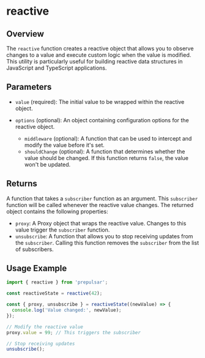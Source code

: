 # reactive

## Overview

The `reactive` function creates a reactive object that allows you to observe changes to a value and execute custom logic when the value is modified. This utility is particularly useful for building reactive data structures in JavaScript and TypeScript applications.

## Parameters

- `value` (required): The initial value to be wrapped within the reactive object.

- `options` (optional): An object containing configuration options for the reactive object.
  - `middleware` (optional): A function that can be used to intercept and modify the value before it's set.
  - `shouldChange` (optional): A function that determines whether the value should be changed. If this function returns `false`, the value won't be updated.

## Returns

A function that takes a `subscriber` function as an argument. This `subscriber` function will be called whenever the reactive value changes. The returned object contains the following properties:
- `proxy`: A Proxy object that wraps the reactive value. Changes to this value trigger the `subscriber` function.
- `unsubscribe`: A function that allows you to stop receiving updates from the `subscriber`. Calling this function removes the `subscriber` from the list of subscribers.

## Usage Example

```javascript
import { reactive } from 'prepulsar';

const reactiveState = reactive(42);

const { proxy, unsubscribe } = reactiveState((newValue) => {
  console.log('Value changed:', newValue);
});

// Modify the reactive value
proxy.value = 99; // This triggers the subscriber

// Stop receiving updates
unsubscribe();
